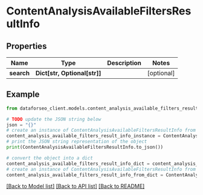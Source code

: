 # ContentAnalysisAvailableFiltersResultInfo


## Properties

Name | Type | Description | Notes
------------ | ------------- | ------------- | -------------
**search** | **Dict[str, Optional[str]]** |  | [optional] 

## Example

```python
from dataforseo_client.models.content_analysis_available_filters_result_info import ContentAnalysisAvailableFiltersResultInfo

# TODO update the JSON string below
json = "{}"
# create an instance of ContentAnalysisAvailableFiltersResultInfo from a JSON string
content_analysis_available_filters_result_info_instance = ContentAnalysisAvailableFiltersResultInfo.from_json(json)
# print the JSON string representation of the object
print(ContentAnalysisAvailableFiltersResultInfo.to_json())

# convert the object into a dict
content_analysis_available_filters_result_info_dict = content_analysis_available_filters_result_info_instance.to_dict()
# create an instance of ContentAnalysisAvailableFiltersResultInfo from a dict
content_analysis_available_filters_result_info_from_dict = ContentAnalysisAvailableFiltersResultInfo.from_dict(content_analysis_available_filters_result_info_dict)
```
[[Back to Model list]](../README.md#documentation-for-models) [[Back to API list]](../README.md#documentation-for-api-endpoints) [[Back to README]](../README.md)


